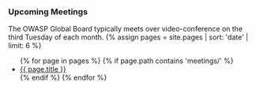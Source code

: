 ### Upcoming Meetings
The OWASP Global Board typically meets over video-conference on the third Tuesday of each month. 
{% assign pages = site.pages | sort: 'date' | limit: 6 %}
<ul>
{% for page in pages %}
 {% if page.path contains 'meetings/' %}
 <li><a href='/www-board{{ page.url }}'>{{ page.title }}</a></li>
 {% endif %}
{% endfor %}
</ul>
